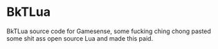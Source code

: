 # BkTLua
BkTLua source code for Gamesense, some fucking ching chong pasted some shit ass open source Lua and made this paid.
